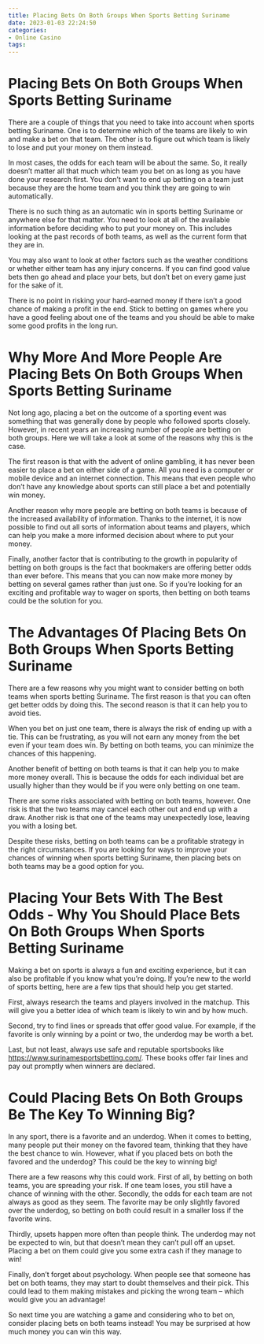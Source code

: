 ```yaml
---
title: Placing Bets On Both Groups When Sports Betting Suriname
date: 2023-01-03 22:24:50
categories:
- Online Casino
tags:
---
```



#  Placing Bets On Both Groups When Sports Betting Suriname

There are a couple of things that you need to take into account when sports betting Suriname. One is to determine which of the teams are likely to win and make a bet on that team. The other is to figure out which team is likely to lose and put your money on them instead.

In most cases, the odds for each team will be about the same. So, it really doesn’t matter all that much which team you bet on as long as you have done your research first. You don’t want to end up betting on a team just because they are the home team and you think they are going to win automatically.

There is no such thing as an automatic win in sports betting Suriname or anywhere else for that matter. You need to look at all of the available information before deciding who to put your money on. This includes looking at the past records of both teams, as well as the current form that they are in.

You may also want to look at other factors such as the weather conditions or whether either team has any injury concerns. If you can find good value bets then go ahead and place your bets, but don’t bet on every game just for the sake of it.

There is no point in risking your hard-earned money if there isn’t a good chance of making a profit in the end. Stick to betting on games where you have a good feeling about one of the teams and you should be able to make some good profits in the long run.

#  Why More And More People Are Placing Bets On Both Groups When Sports Betting Suriname

Not long ago, placing a bet on the outcome of a sporting event was something that was generally done by people who followed sports closely. However, in recent years an increasing number of people are betting on both groups. Here we will take a look at some of the reasons why this is the case.

The first reason is that with the advent of online gambling, it has never been easier to place a bet on either side of a game. All you need is a computer or mobile device and an internet connection. This means that even people who don’t have any knowledge about sports can still place a bet and potentially win money.

Another reason why more people are betting on both teams is because of the increased availability of information. Thanks to the internet, it is now possible to find out all sorts of information about teams and players, which can help you make a more informed decision about where to put your money.

Finally, another factor that is contributing to the growth in popularity of betting on both groups is the fact that bookmakers are offering better odds than ever before. This means that you can now make more money by betting on several games rather than just one. So if you’re looking for an exciting and profitable way to wager on sports, then betting on both teams could be the solution for you.

#  The Advantages Of Placing Bets On Both Groups When Sports Betting Suriname

There are a few reasons why you might want to consider betting on both teams when sports betting Suriname. The first reason is that you can often get better odds by doing this. The second reason is that it can help you to avoid ties.

When you bet on just one team, there is always the risk of ending up with a tie. This can be frustrating, as you will not earn any money from the bet even if your team does win. By betting on both teams, you can minimize the chances of this happening.

Another benefit of betting on both teams is that it can help you to make more money overall. This is because the odds for each individual bet are usually higher than they would be if you were only betting on one team.

There are some risks associated with betting on both teams, however. One risk is that the two teams may cancel each other out and end up with a draw. Another risk is that one of the teams may unexpectedly lose, leaving you with a losing bet.

Despite these risks, betting on both teams can be a profitable strategy in the right circumstances. If you are looking for ways to improve your chances of winning when sports betting Suriname, then placing bets on both teams may be a good option for you.

#  Placing Your Bets With The Best Odds - Why You Should Place Bets On Both Groups When Sports Betting Suriname

Making a bet on sports is always a fun and exciting experience, but it can also be profitable if you know what you’re doing. If you’re new to the world of sports betting, here are a few tips that should help you get started.

First, always research the teams and players involved in the matchup. This will give you a better idea of which team is likely to win and by how much.

Second, try to find lines or spreads that offer good value. For example, if the favorite is only winning by a point or two, the underdog may be worth a bet.

Last, but not least, always use safe and reputable sportsbooks like https://www.surinamesportsbetting.com/. These books offer fair lines and pay out promptly when winners are declared.

#  Could Placing Bets On Both Groups Be The Key To Winning Big?

In any sport, there is a favorite and an underdog. When it comes to betting, many people put their money on the favored team, thinking that they have the best chance to win. However, what if you placed bets on both the favored and the underdog? This could be the key to winning big!

There are a few reasons why this could work. First of all, by betting on both teams, you are spreading your risk. If one team loses, you still have a chance of winning with the other. Secondly, the odds for each team are not always as good as they seem. The favorite may be only slightly favored over the underdog, so betting on both could result in a smaller loss if the favorite wins.

Thirdly, upsets happen more often than people think. The underdog may not be expected to win, but that doesn’t mean they can’t pull off an upset. Placing a bet on them could give you some extra cash if they manage to win!

Finally, don’t forget about psychology. When people see that someone has bet on both teams, they may start to doubt themselves and their pick. This could lead to them making mistakes and picking the wrong team – which would give you an advantage!

So next time you are watching a game and considering who to bet on, consider placing bets on both teams instead! You may be surprised at how much money you can win this way.